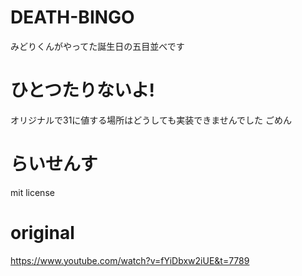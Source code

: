 # DEATH-BINGO
みどりくんがやってた誕生日の五目並べです
# ひとつたりないよ!
オリジナルで31に値する場所はどうしても実装できませんでした ごめん
# らいせんす
mit license
# original
https://www.youtube.com/watch?v=fYiDbxw2iUE&t=7789

